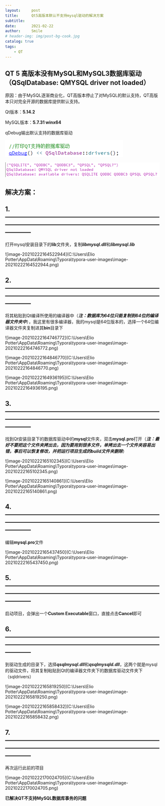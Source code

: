 ```yaml
---
layout:     post
title:      Qt5高版本默认不支持mysql驱动的解决方案
subtitle:   
date:       2021-02-22
author:     Smile
# header-img: img/post-bg-cook.jpg
catalog: true
tags:
    - QT
---
```


## QT 5 高版本没有MySQL和MySQL3数据库驱动（QSqlDatabase: QMYSQL driver not loaded）

原因：由于MySQL逐渐商业化，QT高版本停止了对MySQL的默认支持，QT高版本只对完全开源的数据库提供默认支持。

Qt版本：**5.14.2**

MySQL版本：**5.7.31 winx64**

qDebug输出默认支持的数据库驱动

![image-20210222164142967](img/imgQt/image-20210222164142967.png)

![image-20210222164313879](img/imgQt/image-20210222164313879.png)

## 解决方案：

## 1.————————————————————————————————————————————————————

打开mysql安装目录下的**lib**文件夹，复制***libmysql.dll***和***libmysql.lib***

![image-20210222164522944](C:\Users\Elio Potter\AppData\Roaming\Typora\typora-user-images\image-20210222164522944.png)

## 2.————————————————————————————————————————————————————

将其粘贴到Qt编译所使用的编译器中（***注：数据库为64位只能复制到64位的编译器文件夹中***），我这里有很多编译器，我的mysql是64位版本的，选择一个64位编译器文件夹复制进其**bin**目录下

![image-20210222164746772](C:\Users\Elio Potter\AppData\Roaming\Typora\typora-user-images\image-20210222164746772.png)

![image-20210222164846770](C:\Users\Elio Potter\AppData\Roaming\Typora\typora-user-images\image-20210222164846770.png)

![image-20210222164936195](C:\Users\Elio Potter\AppData\Roaming\Typora\typora-user-images\image-20210222164936195.png)

## 3.————————————————————————————————————————————————————

找到Qt安装目录下的数据库驱动中的**mysql**文件夹，双击**mysql.pro**打开（***注：最好不要把这个文件夹拷出去，因为要用到很多文件，单拷出去一个文件夹容易出错，事后可以恢复修改，并把运行项目生成的build文件夹删除***）

![image-20210222165102345](C:\Users\Elio Potter\AppData\Roaming\Typora\typora-user-images\image-20210222165102345.png)

![image-20210222165140861](C:\Users\Elio Potter\AppData\Roaming\Typora\typora-user-images\image-20210222165140861.png)

## 4.————————————————————————————————————————————————————

编辑**mysql.pro**文件

![image-20210222165437450](C:\Users\Elio Potter\AppData\Roaming\Typora\typora-user-images\image-20210222165437450.png)

## 5.————————————————————————————————————————————————————

启动项目，会弹出一个**Custom Executable**窗口，直接点击**Cancel**即可

## 6.————————————————————————————————————————————————————

到驱动生成的目录下，选择***qsqlmysql.dll***和***qsqlmysqld.dll***，这两个就是mysql的驱动文件，将其复制粘贴到Qt的编译器文件夹下的数据库驱动文件夹下（sqldrivers）

![image-20210222165819250](C:\Users\Elio Potter\AppData\Roaming\Typora\typora-user-images\image-20210222165819250.png)

![image-20210222165858432](C:\Users\Elio Potter\AppData\Roaming\Typora\typora-user-images\image-20210222165858432.png)

## 7.————————————————————————————————————————————————————

再次运行此前的项目

![image-20210222170024705](C:\Users\Elio Potter\AppData\Roaming\Typora\typora-user-images\image-20210222170024705.png)

**已解决QT不支持MySQL数据库事务的问题**
